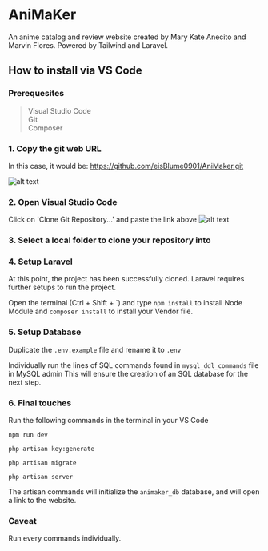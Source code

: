 # AniMaKer
An anime catalog and review website created by Mary Kate Anecito and Marvin Flores. Powered by Tailwind and Laravel.

## How to install via VS Code
### Prerequesites
>Visual Studio Code <br>
>Git <br>
>Composer <br>
### 1. Copy the git web URL

In this case, it would be:
https://github.com/eisBlume0901/AniMaker.git

![alt text](https://i.ibb.co/DGrzCtX/image-4.png)

### 2. Open Visual Studio Code
Click on 'Clone Git Repository...' and paste the link above
![alt text](https://i.ibb.co/b5pLdWQ/image-5.png)

### 3. Select a local folder to clone your repository into

### 4. Setup Laravel

At this point, the project has been successfully cloned. Laravel requires further setups to run the project.

Open the terminal (Ctrl + Shift + `) and type
```npm install``` to install Node Module and ```composer install``` to install your Vendor file.

### 5. Setup Database
Duplicate the ```.env.example``` file and rename it to ```.env```

Individually run the lines of SQL commands found in ```mysql_ddl_commands``` file in MySQL admin
This will ensure the creation of an SQL database for the next step.
### 6. Final touches

Run the following commands in the terminal in your VS Code

```
npm run dev

php artisan key:generate

php artisan migrate

php artisan server
```

The artisan commands will initialize the ```animaker_db``` database, and will open a link to the website.
### Caveat
Run every commands individually.
